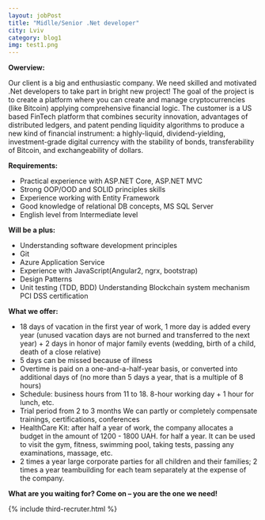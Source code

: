```yaml
---
layout: jobPost
title: "Midlle/Senior .Net developer"
city: Lviv
category: blog1
img: test1.png
---
```


**Owerview:**

Our client is a big and enthusiastic company. We need skilled and motivated .Net developers to take part in bright new project! The goal of the project is to create a platform where you can create and manage cryptocurrencies (like Bitcoin) applying comprehensive financial logic. The customer is a US based FinTech platform that combines security innovation, advantages of distributed ledgers, and patent pending liquidity algorithms to produce a new kind of financial instrument: a highly-liquid, dividend-yielding, investment-grade digital currency with the stability of bonds, transferability of Bitcoin, and exchangeability of dollars.

**Requirements:**

- Practical experience with ASP.NET Core, ASP.NET MVC
- Strong OOP/OOD and SOLID principles skills
- Experience working with Entity Framework
- Good knowledge of relational DB concepts, MS SQL Server
- English level from Intermediate level

**Will be a plus:**

- Understanding software development principles
- Git
- Azure Application Service
- Experience with JavaScript(Angular2, ngrx, bootstrap)
- Design Patterns
- Unit testing (TDD, BDD) Understanding Blockchain system mechanism PCI DSS certification

**What we offer:**

- 18 days of vacation in the first year of work, 1 more day is added every year (unused vacation days are not burned and transferred to the next year) + 2 days in honor of major family events (wedding, birth of a child, death of a close relative)
- 5 days can be missed because of illness
- Overtime is paid on a one-and-a-half-year basis, or converted into additional days of (no more than 5 days a year, that is a multiple of 8 hours)
- Schedule: business hours from 11 to 18. 8-hour working day + 1 hour for lunch, etc.
- Trial period from 2 to 3 months We can partly or completely compensate trainings, certifications, conferences
- HealthCare Kit: after half a year of work, the company allocates a budget in the amount of 1200 - 1800 UAH. for half a year. It can be used to visit the gym, fitness, swimming pool, taking tests, passing any examinations, massage, etc.
- 2 times a year large corporate parties for all children and their families; 2 times a year teambuilding for each team separately at the expense of the company.

**What are you waiting for? Come on – you are the one we need!**

{% include third-recruter.html %}